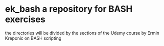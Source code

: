 # ek_bash a repository for BASH exercises
the directories will be divided by the sections of the Udemy course by Ermin Kreponic on BASH scripting

